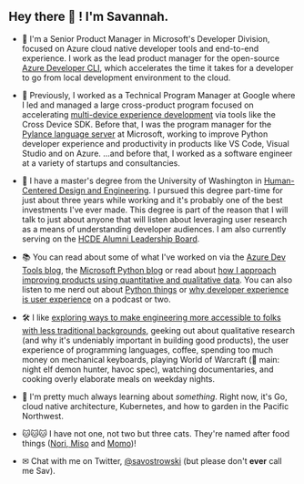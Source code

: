 
## Hey there 👋 ! I'm Savannah.

- 🚀 I'm a Senior Product Manager in Microsoft's Developer Division, focused on Azure cloud native developer tools and end-to-end experience. I work as the lead product manager for the open-source [Azure Developer CLI](https://github.com/Azure/azure-dev), which accelerates the time it takes for a developer to go from local development environment to the cloud.

- 🐍 Previously, I worked as a Technical Program Manager at Google where I led and managed a large cross-product program focused on accelerating [multi-device experience development](https://developer.android.com/multi-device-development) via tools like the Cross Device SDK. Before that, I was the program manager for the [Pylance language server](https://marketplace.visualstudio.com/items?itemName=ms-python.vscode-pylance) at Microsoft, working to improve Python developer experience and productivity in products like VS Code, Visual Studio and on Azure. ...and before that, I worked as a software engineer at a variety of startups and consultancies.

- 👥 I have a master's degree from the University of Washington in [Human-Centered Design and Engineering](https://www.hcde.washington.edu/). I pursued this degree part-time for just about three years while working and it's probably one of the best investments I've ever made. This degree is part of the reason that I will talk to just about anyone that will listen about leveraging user research as a means of understanding developer audiences. I am also currently serving on the [HCDE Alumni Leadership Board](https://www.hcde.washington.edu/alumni-board).

- 📚 You can read about some of what I've worked on via the [Azure Dev Tools blog](https://devblogs.microsoft.com/azure-sdk/author/sostrowski/), the [Microsoft Python blog](https://devblogs.microsoft.com/python) or read about [how I approach improving products using quantitative and qualitative data](https://www.microsoft.com/en-us/research/group/experimentation-platform-exp/articles/measurably-improve-your-product-by-combining-qualitative-and-quantitative-methods/). You can also listen to me nerd out about [Python things](https://realpython.com/podcasts/rpp/28/) or [why developer experience is user experience](https://www.uxpursuit.com/savannah-ostrowski) on a podcast or two.

- 🛠 I like [exploring ways to make engineering more accessible to folks with less traditional backgrounds](https://www.physidig.com/), geeking out about qualitative research (and why it's undeniably important in building good products), the user experience of programming languages, coffee, spending too much money on mechanical keyboards, playing World of Warcraft (🔮 main: night elf demon hunter, havoc spec), watching documentaries, and cooking overly elaborate meals on weekday nights.

- 💾 I'm pretty much always learning about _something_. Right now, it's  Go, cloud native architecture, Kubernetes, and how to garden in the Pacific Northwest.

- 🐱🐱🐱 I have not one, not two but three cats. They're named after food things ([Nori, Miso](https://twitter.com/savostrowski/status/1370063077454929921) and [Momo](
https://twitter.com/savostrowski/status/1560027414217912321?t=cXycaz-DJUPlwpDIvEbf7A&s=19))!

- ✉ Chat with me on Twitter, [@savostrowski](https://twitter.com/savostrowski) (but please don't **ever** call me Sav).
